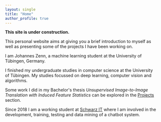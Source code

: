 ```yaml
---
layout: single
title: "Home"
author_profile: true
---
```


**This site is under construction.**

This personal website aims at giving you a brief introduction to myself as well as presenting some of the projects I have been working on.

I am Johannes Zenn, a machine learning student at the University of Tübingen, Germany. 

I finished my undergraduate studies in computer science at the University of Tübingen. My studies focussed on deep learning, computer vision and algorithms. 

Some work I did in my Bachelor's thesis *Unsupervised Image-to-Image Translation with Induced Feature Statistics* can be explored in the [Projects](/projects) section.

Since 2018 I am a working student at [Schwarz IT](https://www.it.schwarz/) where I am involved in the development, training, testing and data mining of a chatbot system.